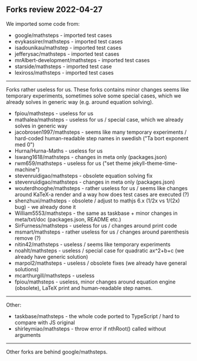 Forks review 2022-04-27
-----------------------

We imported some code from:
  - google/mathsteps - imported test cases
  - evykassirer/mathsteps - imported test cases
  - isadounikau/mathstep - imported test cases
  - jefferysac/mathsteps - imported test cases
  - mrAlbert-development/mathsteps - imported test cases
  - starside/mathsteps - imported test case
  - lexiross/mathsteps - imported test cases

***

Forks rather useless for us.
These forks contains minor changes seems like temporary experiments, sometimes solve some special cases, which we already solves in generic way (e.g. around equation solving).

- fpiou/mathsteps - useless for us
- mathalea/mathsteps - useless for us / special case, which we already solves in generic way
- jacobrosen1997/mathsteps - seems like many temporary experiments / hard-coded human-readable step names in swedish ("Ta bort exponent med 0")
- Hurna/Hurna-Maths - useless for us
- lswang1618/mathsteps - changes in meta only (packages.json)
- rwm659/mathsteps - useless for us ("set theme jekyll-theme-time-machine")
- stevenruidigao/mathsteps - obsolete equation solving fix
- stevenruidigao/mathsteps - changes in meta only (packages.json)
- wouterdhooghe/mathsteps - rather useless for us / seems like changes around KaTeX-a render and a way how does test cases are executed (?)
- shenzhuxi/mathsteps - obsolete / adjust to mathjs 6.x (1/2x vs 1/(2x) bug) - we already done it
- William5553/mathsteps - the same as taskbase + minor changes in meta/txt/doc (packages.json, README etc.)
- SirFurness/mathsteps - useless for us / changes around print code
- msmart/mathsteps  - rather useless for us / changes around parenthesis remove (?)
- nitin42/mathsteps - useless / seems like temporary experiments
- noahlt/mathsteps - useless / special case for quadratic ax^2+b+c (we already have generic solution)
- marpol2/mathsteps - useless / obsolete fixes (we already have general solutions)
- mcarthurgill/mathsteps - useless
- fpiou/mathsteps - useless, minor changes around equation engine (obsolete), LaTeX print and human-readable step names.

***

Other:
- taskbase/mathsteps - the whole code ported to TypeScript / hard to compare with JS original
- shirleymiao/mathsteps - throw error if nthRoot() called without arguments

***

Other forks are behind google/mathsteps.
